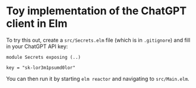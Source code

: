 # Toy implementation of the ChatGPT client in Elm

To try this out, create a `src/Secrets.elm` file (which is in `.gitignore`) and fill in your ChatGPT API key:

```
module Secrets exposing (..)

key = "sk-lor3m1psumd0lor"
```

You can then run it by starting `elm reactor` and navigating to `src/Main.elm`.
